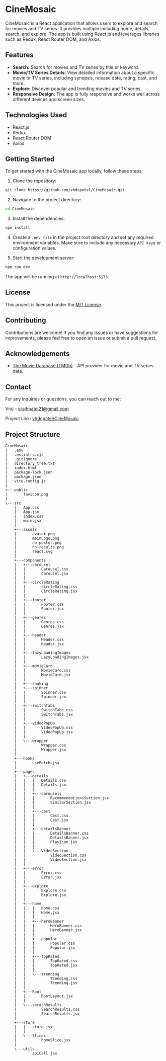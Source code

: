 # CineMosaic



CineMosaic is a React application that allows users to explore and search for movies and TV series. It provides multiple including home, details, search, and explore. The app is built using React.js and leverages libraries such as Redux, React Router DOM, and Axios.

## Features

- **Search:** Search for movies and TV series by title or keyword.
- **Movie/TV Series Details:** View detailed information about a specific movie or TV series, including synopsis, release date, rating, cast, and more.
- **Explore:** Discover popular and trending movies and TV series.
- **Responsive Design:** The app is fully responsive and works well across different devices and screen sizes.

## Technologies Used

- React.js
- Redux
- React Router DOM
- Axios

## Getting Started

To get started with the CineMosaic app locally, follow these steps:

1. Clone the repository: 
```sh
git clone https://github.com/vhdcpatel/CineMosaic.git
```
2. Navigate to the project directory:
```sh
cd CineMosaic
```
3. Install the dependencies:
```sh
npm install
```
4. Create a `.env file` in the project root directory and set any required environment variables. Make sure to include any necessary `API key`s or configuration values.

5. Start the development server:
```sh
npm run dev
```

The app will be running at `http://localhost:5173`.





## License

This project is licensed under the [MIT License](LICENSE).

## Contributing

Contributions are welcome! If you find any issues or have suggestions for improvements, please feel free to open an issue or submit a pull request.

## Acknowledgements

- [The Movie Database (TMDb)](https://www.themoviedb.org/) - API provider for movie and TV series data.

## Contact

For any inquiries or questions, you can reach out to me:

Vraj - [vrajhpatel21@gmail.com](mailto:vrajhpatel21@gmail.com)

Project Link: [vhdcpatel/CineMosaic](https://github.com/vhdcpatel/CineMosaic)

## Project Structure
```
CineMosaic.
|   .env
|   .eslintrc.cjs
|   .gitignore
|   directory_tree.txt
|   index.html
|   package-lock.json
|   package.json
|   vite.config.js
|   
+---public
|       favicon.png
|       
\---src
    |   App.css
    |   App.jsx
    |   index.css
    |   main.jsx
    |   
    +---assets
    |       avatar.png
    |       mainLogo.png
    |       no-poster.png
    |       no-results.png
    |       react.svg
    |       
    +---components
    |   +---carousel
    |   |       Carousel.css
    |   |       Carousel.jsx
    |   |       
    |   +---circleRating
    |   |       circleRating.css
    |   |       CircleRating.jsx
    |   |       
    |   +---footer
    |   |       Footer.css
    |   |       Footer.jsx
    |   |       
    |   +---genres
    |   |       Genres.css
    |   |       Genres.jsx
    |   |       
    |   +---header
    |   |       Header.css
    |   |       Header.jsx
    |   |       
    |   +---lazyLoadingImages
    |   |       LazyLoadingImages.jsx
    |   |       
    |   +---movieCard
    |   |       MovieCard.css
    |   |       MovieCard.jsx
    |   |       
    |   +---ranking
    |   +---spinner
    |   |       Spinner.css
    |   |       Spinner.jsx
    |   |       
    |   +---switchTabs
    |   |       SwitchTabs.css
    |   |       SwitchTabs.jsx
    |   |       
    |   +---videoPopUp
    |   |       VideoPopUp.css
    |   |       VideoPopUp.jsx
    |   |       
    |   \---wrapper
    |           Wrapper.css
    |           Wrapper.jsx
    |           
    +---hooks
    |       useFetch.jsx
    |       
    +---pages
    |   +---details
    |   |   |   Details.css
    |   |   |   Details.jsx
    |   |   |   
    |   |   +---carousels
    |   |   |       RecommendationsSection.jsx
    |   |   |       SimilarSection.jsx
    |   |   |       
    |   |   +---cast
    |   |   |       Cast.css
    |   |   |       Cast.jsx
    |   |   |       
    |   |   +---detailsBanner
    |   |   |       DetailsBanner.css
    |   |   |       DetailsBanner.jsx
    |   |   |       PlayIcon.jsx
    |   |   |       
    |   |   \---VideoSection
    |   |           VideoSection.css
    |   |           VideoSection.jsx
    |   |           
    |   +---error
    |   |       Error.css
    |   |       Error.jsx
    |   |       
    |   +---explore
    |   |       Explore.css
    |   |       Explore.jsx
    |   |       
    |   +---home
    |   |   |   Home.css
    |   |   |   Home.jsx
    |   |   |   
    |   |   +---heroBanner
    |   |   |       HeroBanner.css
    |   |   |       HeroBanner.jsx
    |   |   |       
    |   |   +---popular
    |   |   |       Popular.css
    |   |   |       Popular.jsx
    |   |   |       
    |   |   +---topRated
    |   |   |       TopRated.css
    |   |   |       TopRated.jsx
    |   |   |       
    |   |   \---trending
    |   |           Trending.css
    |   |           Trending.jsx
    |   |           
    |   +---Root
    |   |       RootLayout.jsx
    |   |       
    |   \---serachResults
    |           SearchResults.css
    |           SearchResults.jsx
    |           
    +---store
    |   |   store.jsx
    |   |   
    |   \---Slices
    |           homeSlice.jsx
    |           
    \---utils
            apiCall.jsx
```
